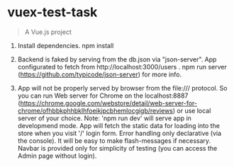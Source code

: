 # vuex-test-task

> A Vue.js project


1. Install dependencies.
	npm install
	
2. Backend is faked by serving from the db.json via "json-server".
   App configurated to fetch from http://localhost:3000/users .
	npm run server
	(https://github.com/typicode/json-server) for more info.
	
3. App will not be properly served by browser from the file:/// protocol.
   So you can run Web server for Chrome on the localhost:8887
	(https://chrome.google.com/webstore/detail/web-server-for-chrome/ofhbbkphhbklhfoeikjpcbhemlocgigb/reviews)
   or use local server of your choice. 
   Note: 'npm run dev' will serve app in developmend mode.
   App will fetch the static data for loading into the store when you visit '/' login form.
   Error handling only declarative (via the console). 
   It will be easy to make flash-messages if necessary.
   Navbar is provided only for simplicity of testing 
   (you can access the Admin page without login).
